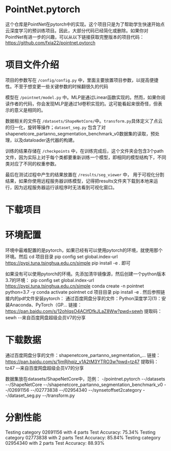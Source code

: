 # PointNet.pytorch
这个仓库是PointNet在pytorch中的实现。这个项目只是为了帮助学生快速开始点云深度学习的预训练项目。因此，大部分代码已经简化或删除。如果你对PointNet有进一步的兴趣，可以从以下链接获取完整版本的项目代码：https://github.com/fxia22/pointnet.pytorch

# 项目文件介绍
项目的参数写在 `/config/config.py` 中，里面主要放置项目参数，以提高便捷性。不至于想变更一些关键参数的时候翻很久的代码

模型在 `/pointnet/model.py` 中。MLP是通过Linear函数实现的。然而，如果你阅读作者的代码，你会发现MLP是通过1d卷积实现的。这可能看起来很奇怪，但表示的意义是相同的。

数据相关的文件在 `/datasets/ShapeNetCore/`中。`transform.py`具体定义了点云的归一化，旋转等操作；`dataset_seg.py` 包含了对shapenetcore_partanno_segmentation_benchmark_v0数据集的读取，预处理，以及dataloader迭代器的构建。

训练的结果存储在 `/checkpoints` 中，在训练完成后，这个文件夹会包含3个path文件，因为实际上对于每个类都要重新训练一个模型，即相同的模型结构下，不同类对应了不同的权重参数。

最后在测试过程中产生的结果放置在 `/results/seg_viewer` 中， 用于可视化分割结果，如果你使用远程服务器训练模型，记得把results文件夹下载到本地来运行，因为远程服务器运行该程序时无法看到可视化窗口。

# 下载项目


# 环境配置
环境中最难配置的是pytorch，如果已经有可以使用pytorch的环境，就使用那个环境。然后
cd 项目目录
pip config set global.index-url https://pypi.tuna.tsinghua.edu.cn/simple
pip install -e .
即可

如果没有可以使用pytorch的环境。先添加清华镜像源，然后创建一个python版本3.7的环境：
pip config set global.index-url https://pypi.tuna.tsinghua.edu.cn/simple
conda create -n pointnet python=3.7 -y
conda activate pointnet
cd 项目目录
pip install -e .
然后参照链接内的pdf文件安装pytorch：
通过百度网盘分享的文件：Python深度学习(1)：安装Anaconda、PyTorch（GP...
链接：https://pan.baidu.com/s/12ohIqsO4ACIfDfkJLaZ8Ww?pwd=sewh 
提取码：sewh 
--来自百度网盘超级会员V7的分享



# 下载数据

通过百度网盘分享的文件：shapenetcore_partanno_segmentation_...
链接：https://pan.baidu.com/s/1jmRjhqiz_v1A2tM3YTRO3w?pwd=tz47 
提取码：tz47 
--来自百度网盘超级会员V7的分享

数据集放在datasets/ShapeNetCore中，范例：
-/pointnet.pytorch
    --/datasets
    --/ShapeNetCore
        --/shapenetcore_partanno_segmentation_benchmark_v0
        --/02691156
        --/02773838
        --/02954340
        --/synsetoffset2category
        --/dataset_seg.py
        --/transform.py

# 分割性能

Testing category 02691156 with 4 parts
Test Accuracy: 75.34%
Testing category 02773838 with 2 parts
Test Accuracy: 85.84%
Testing category 02954340 with 2 parts
Test Accuracy: 88.93%

